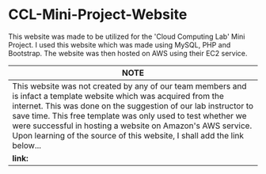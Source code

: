 # CCL-Mini-Project-Website

This website was made to be utilized for the 'Cloud Computing Lab' Mini Project. 
I used this website which was made using MySQL, PHP and Bootstrap.
The website was then hosted on AWS using their EC2 service.

| NOTE |
| --- |
| This website was not created by any of our team members and is infact a template website which was acquired from the internet. This was done on the suggestion of our lab instructor to save time. This free template was only used to test whether we were successful in hosting a website on Amazon's AWS service. Upon learning of the source of this website, I shall add the link below... |
| **link:** |
